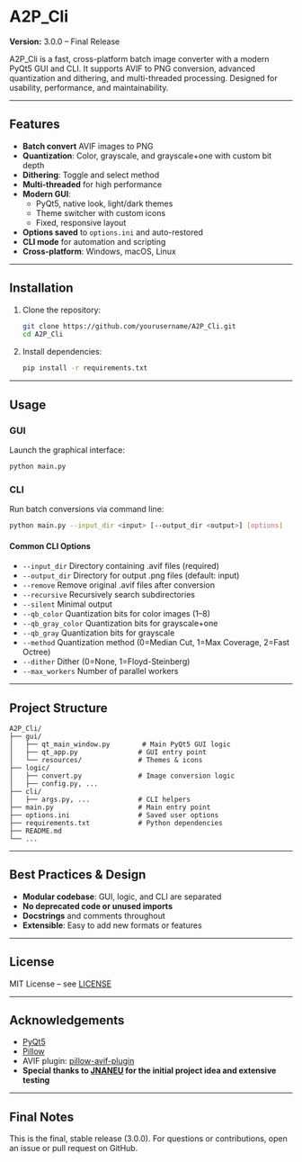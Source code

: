 # A2P_Cli

**Version:** 3.0.0 – Final Release

A2P_Cli is a fast, cross-platform batch image converter with a modern PyQt5 GUI and CLI. It supports AVIF to PNG conversion, advanced quantization and dithering, and multi-threaded processing. Designed for usability, performance, and maintainability.

---

## Features

- **Batch convert** AVIF images to PNG
- **Quantization**: Color, grayscale, and grayscale+one with custom bit depth
- **Dithering**: Toggle and select method
- **Multi-threaded** for high performance
- **Modern GUI**:
  - PyQt5, native look, light/dark themes
  - Theme switcher with custom icons
  - Fixed, responsive layout
- **Options saved** to `options.ini` and auto-restored
- **CLI mode** for automation and scripting
- **Cross-platform**: Windows, macOS, Linux

---

## Installation

1. Clone the repository:
   ```sh
   git clone https://github.com/yourusername/A2P_Cli.git
   cd A2P_Cli
   ```
2. Install dependencies:
   ```sh
   pip install -r requirements.txt
   ```

---

## Usage

### GUI
Launch the graphical interface:
```sh
python main.py
```

### CLI
Run batch conversions via command line:
```sh
python main.py --input_dir <input> [--output_dir <output>] [options]
```

#### Common CLI Options
- `--input_dir`   Directory containing .avif files (required)
- `--output_dir`  Directory for output .png files (default: input)
- `--remove`      Remove original .avif files after conversion
- `--recursive`   Recursively search subdirectories
- `--silent`      Minimal output
- `--qb_color`    Quantization bits for color images (1–8)
- `--qb_gray_color` Quantization bits for grayscale+one
- `--qb_gray`     Quantization bits for grayscale
- `--method`      Quantization method (0=Median Cut, 1=Max Coverage, 2=Fast Octree)
- `--dither`      Dither (0=None, 1=Floyd-Steinberg)
- `--max_workers` Number of parallel workers

---

## Project Structure

```
A2P_Cli/
├── gui/
│   ├── qt_main_window.py        # Main PyQt5 GUI logic
│   ├── qt_app.py               # GUI entry point
│   └── resources/              # Themes & icons
├── logic/
│   ├── convert.py              # Image conversion logic
│   ├── config.py, ...
├── cli/
│   ├── args.py, ...            # CLI helpers
├── main.py                     # Main entry point
├── options.ini                 # Saved user options
├── requirements.txt            # Python dependencies
├── README.md
└── ...
```

---

## Best Practices & Design
- **Modular codebase**: GUI, logic, and CLI are separated
- **No deprecated code or unused imports**
- **Docstrings** and comments throughout
- **Extensible**: Easy to add new formats or features

---

## License
MIT License – see [LICENSE](LICENSE)

---

## Acknowledgements
- [PyQt5](https://www.riverbankcomputing.com/software/pyqt/intro/)
- [Pillow](https://python-pillow.org/)
- AVIF plugin: [pillow-avif-plugin](https://github.com/helixy2k/pillow-avif-plugin)
- **Special thanks to [JNANEU](https://github.com/JNANEU) for the initial project idea and extensive testing**

---

## Final Notes
This is the final, stable release (3.0.0). For questions or contributions, open an issue or pull request on GitHub.
